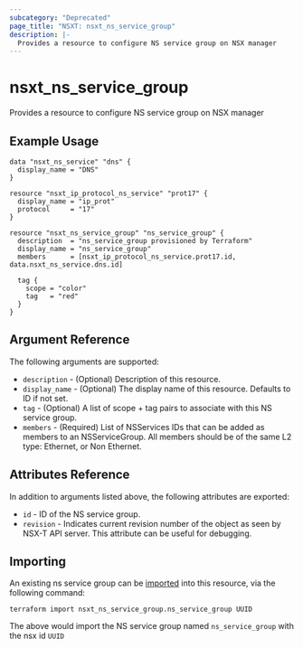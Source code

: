 ```yaml
---
subcategory: "Deprecated"
page_title: "NSXT: nsxt_ns_service_group"
description: |-
  Provides a resource to configure NS service group on NSX manager
---
```


# nsxt_ns_service_group

Provides a resource to configure NS service group on NSX manager

## Example Usage

```hcl
data "nsxt_ns_service" "dns" {
  display_name = "DNS"
}

resource "nsxt_ip_protocol_ns_service" "prot17" {
  display_name = "ip_prot"
  protocol     = "17"
}

resource "nsxt_ns_service_group" "ns_service_group" {
  description  = "ns_service_group provisioned by Terraform"
  display_name = "ns_service_group"
  members      = [nsxt_ip_protocol_ns_service.prot17.id, data.nsxt_ns_service.dns.id]

  tag {
    scope = "color"
    tag   = "red"
  }
}
```

## Argument Reference

The following arguments are supported:

* `description` - (Optional) Description of this resource.
* `display_name` - (Optional) The display name of this resource. Defaults to ID if not set.
* `tag` - (Optional) A list of scope + tag pairs to associate with this NS service group.
* `members` - (Required) List of NSServices IDs that can be added as members to an NSServiceGroup. All members should be of the same L2 type: Ethernet, or Non Ethernet.

## Attributes Reference

In addition to arguments listed above, the following attributes are exported:

* `id` - ID of the NS service group.
* `revision` - Indicates current revision number of the object as seen by NSX-T API server. This attribute can be useful for debugging.

## Importing

An existing ns service group can be [imported][docs-import] into this resource, via the following command:

[docs-import]: https://developer.hashicorp.com/terraform/cli/import

```shell
terraform import nsxt_ns_service_group.ns_service_group UUID
```

The above would import the NS service group named `ns_service_group` with the nsx id `UUID`

